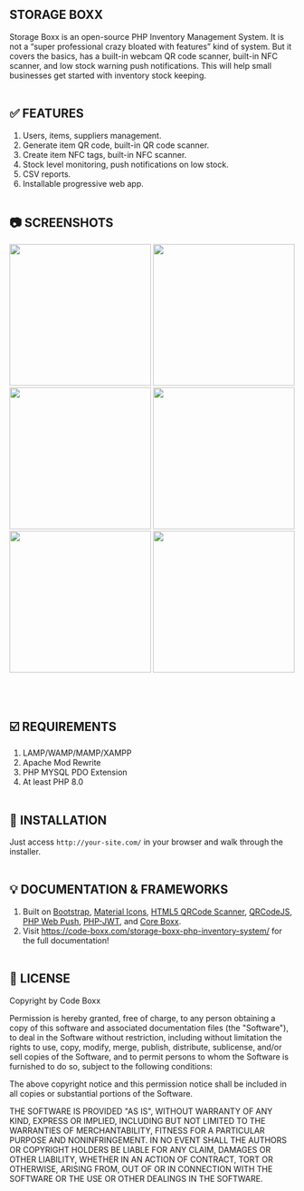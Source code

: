 ## STORAGE BOXX
Storage Boxx is an open-source PHP Inventory Management System. It is not a “super professional crazy bloated with features” kind of system. But it covers the basics, has a built-in webcam QR code scanner, built-in NFC scanner, and low stock warning push notifications. This will help small businesses get started with inventory stock keeping.
<br><br>

## :white_check_mark: FEATURES
1) Users, items, suppliers management.
2) Generate item QR code, built-in QR code scanner.
3) Create item NFC tags, built-in NFC scanner.
4) Stock level monitoring, push notifications on low stock.
5) CSV reports.
6) Installable progressive web app.
<br><br>

## :camera: SCREENSHOTS
<p float="left">
  <img width="250" src="https://github.com/code-boxx/Storage-Boxx/blob/main/assets/storage-ss-1b.png">
  <img width="250" src="https://github.com/code-boxx/Storage-Boxx/blob/main/assets/storage-ss-2a.png">
  <img width="250" src="https://github.com/code-boxx/Storage-Boxx/blob/main/assets/storage-ss-3a.png">
  <img width="250" src="https://github.com/code-boxx/Storage-Boxx/blob/main/assets/storage-ss-4a.png">
  <img width="250" src="https://github.com/code-boxx/Storage-Boxx/blob/main/assets/storage-ss-5a.png">
  <img width="250" src="https://github.com/code-boxx/Storage-Boxx/blob/main/assets/storage-ss-6b.png">
</p>
<br><br>

## :ballot_box_with_check: REQUIREMENTS
1) LAMP/WAMP/MAMP/XAMPP
2) Apache Mod Rewrite
3) PHP MYSQL PDO Extension
4) At least PHP 8.0
<br><br>

## :floppy_disk: INSTALLATION
Just access `http://your-site.com/` in your browser and walk through the installer.
<br><br>

## :bulb: DOCUMENTATION & FRAMEWORKS
1) Built on [Bootstrap](https://getbootstrap.com/), [Material Icons](https://fonts.google.com/icons), [HTML5 QRCode Scanner](https://github.com/mebjashtml5-qrcode), [QRCodeJS](https://davidshimjs.github.io/qrcodejs/), [PHP Web Push](https://github.com/web-push-libs/web-push-php), [PHP-JWT](https://github.com/firebase/php-jwt), and [Core Boxx](https://code-boxx.com/core-boxx-php-framework/).
2) Visit https://code-boxx.com/storage-boxx-php-inventory-system/ for the full documentation!
<br><br>

## :newspaper: LICENSE
Copyright by Code Boxx

Permission is hereby granted, free of charge, to any person obtaining a copy
of this software and associated documentation files (the "Software"), to deal
in the Software without restriction, including without limitation the rights
to use, copy, modify, merge, publish, distribute, sublicense, and/or sell
copies of the Software, and to permit persons to whom the Software is
furnished to do so, subject to the following conditions:

The above copyright notice and this permission notice shall be included in all
copies or substantial portions of the Software.

THE SOFTWARE IS PROVIDED "AS IS", WITHOUT WARRANTY OF ANY KIND, EXPRESS OR
IMPLIED, INCLUDING BUT NOT LIMITED TO THE WARRANTIES OF MERCHANTABILITY,
FITNESS FOR A PARTICULAR PURPOSE AND NONINFRINGEMENT. IN NO EVENT SHALL THE
AUTHORS OR COPYRIGHT HOLDERS BE LIABLE FOR ANY CLAIM, DAMAGES OR OTHER
LIABILITY, WHETHER IN AN ACTION OF CONTRACT, TORT OR OTHERWISE, ARISING FROM,
OUT OF OR IN CONNECTION WITH THE SOFTWARE OR THE USE OR OTHER DEALINGS IN THE
SOFTWARE.
